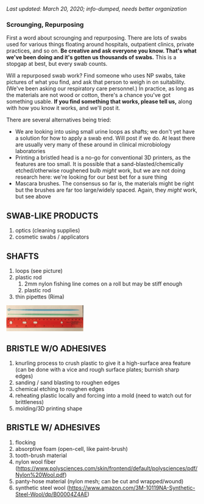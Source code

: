 *Last updated: March 20, 2020; info-dumped, needs better organization*

### Scrounging, Repurposing

First a word about scrounging and repurposing. There are lots of swabs used for various things floating around hospitals, outpatient clinics, private practices, and so on. **Be creative and ask everyone you know. That's what we've been doing and it's gotten us thousands of swabs.** This is a stopgap at best, but every swab counts.

Will a repurposed swab work? Find someone who uses NP swabs, take pictures of what you find, and ask that person to weigh in on suitability. (We've been asking our respiratory care personnel.) In practice, as long as the materials are not wood or cotton, there's a chance you've got something usable. **If you find something that works, please tell us,** along with how you know it works, and we'll post it.

There are several alternatives being tried:

- We are looking into using small urine loops as shafts; we don't yet have a solution for how to apply a swab end. Will post if we do. At least there are usually very many of these around in clinical microbiology laboratories
- Printing a bristled head is a no-go for conventional 3D printers, as the features are too small. It is possible that a sand-blasted/chemically etched/otherwise roughened bulb *might* work, but we are not doing research here: we're looking for our best bet for a sure thing
- Mascara brushes. The consensus so far is, the materials might be right but the brushes are far too large/widely spaced. Again, they *might* work, but see above



SWAB-LIKE PRODUCTS
----------------------------------
1) optics (cleaning supplies)
2) cosmetic swabs / applicators
<!-- 3) all the research Ofer and Pavel have done -->

SHAFTS
------------
1) loops (see picture)
2) plastic rod
   1) 2mm nylon fishing line
       comes on a roll but may be stiff enough
   2) plastic rod
3) thin pipettes (Rima)

<img src="/BIDMC/img/microbiology_loop.png" width=40%>

BRISTLE W/O ADHESIVES
--------------------------------------
1) knurling process to crush plastic to give it a high-surface area feature (can be done with a vice and rough surface plates;  burnish sharp edges)
2) sanding / sand blasting to roughen edges
3) chemical etching to roughen edges
4) reheating plastic locally and forcing into a mold (need to watch out for brittleness)
5) molding/3D printing shape

BRISTLE W/ ADHESIVES
-----------------------------------
1) flocking
2) absorptive foam  (open-cell, like paint-brush)
3) tooth-brush material
4) nylon wool fiber (https://www.polysciences.com/skin/frontend/default/polysciences/pdf/Nylon%20Wool.pdf)
5) panty-hose material (nylon mesh; can be cut and wrapped/wound)
6) synthetic steel wool (https://www.amazon.com/3M-10119NA-Synthetic-Steel-Wool/dp/B00004Z4AE)

